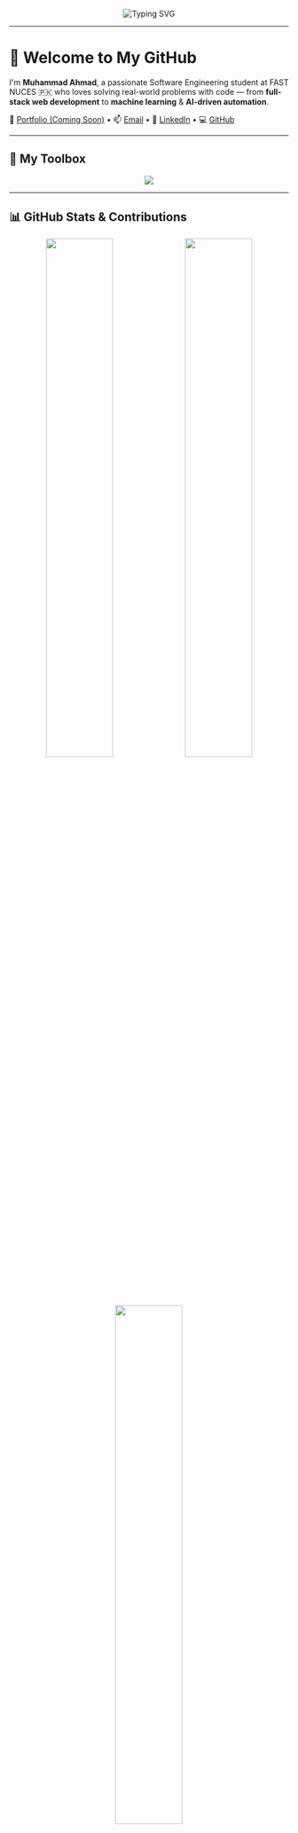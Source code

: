 <!-- BANNER / TYPING ANIMATION -->
<p align="center">
  <img src="https://readme-typing-svg.herokuapp.com?font=Fira+Code&size=24&duration=3000&pause=1000&center=true&width=435&lines=Hey%2C+I'm+Muhammad+Ahmad!;Software+Engineer+%7C+MERN+Stack+Dev+%7C+AI+Enthusiast;Let's+build+something+awesome+together+%F0%9F%92%BB" alt="Typing SVG" />
</p>

---

# 👋 Welcome to My GitHub

I'm **Muhammad Ahmad**, a passionate Software Engineering student at FAST NUCES 🇵🇰 who loves solving real-world problems with code — from **full-stack web development** to **machine learning** & **AI-driven automation**.

🔗 [Portfolio (Coming Soon)]() • 📫 [Email](mailto:ahmadfarooq9123@gmail.com) • 🔗 [LinkedIn](https://www.linkedin.com/in/muhammad-ahmad-a638a32a9/) • 💻 [GitHub](https://github.com/MuhammadAhmadFarooq)

---

## 🚀 My Toolbox

<p align="center">
  <img src="https://skillicons.dev/icons?i=js,react,nodejs,express,mongodb,python,tensorflow,java,cpp,docker,kubernetes,linux,git,github,figma" />
</p>

---

## 📊 GitHub Stats & Contributions

<p align="center">
  <img src="https://github-readme-stats.vercel.app/api?username=MuhammadAhmadFarooq&show_icons=true&theme=react&hide_border=true" width="49%"/>
  <img src="https://github-readme-streak-stats.herokuapp.com/?user=MuhammadAhmadFarooq&theme=react&hide_border=true" width="49%" />
</p>

<p align="center">
  <img src="https://github-readme-stats.vercel.app/api/top-langs/?username=MuhammadAhmadFarooq&layout=compact&theme=react&hide_border=true" width="49%" />
</p>

---

## 💼 Projects Showcase

| Name | Description | Tech |
|------|-------------|------|
| [🧠 MazeAI](https://github.com/MuhammadAhmadFarooq/MazeAI-Intelligent-Maze-Solver) | AI Maze Solver using BFS, A*, ML & CSP | Python, ML, Visualization |
| [📈 Stock Predictor](https://github.com/MuhammadAhmadFarooq/Neural-Network-Based-Stock-Market-Predictor) | LSTM + Transformers on OHLC data | Python, TensorFlow, Streamlit |
| [🌤️ Weather Gemini](https://github.com/MuhammadAhmadFarooq/my-weather-dashboard) | Weather Dashboard + AI Chatbot | JS, Gemini API, Chart.js |
| [🐔 Poultry Manager](https://github.com/MuhammadAhmadFarooq/PFMS-MERN) | Farm Management System (MERN) | React, Node, MongoDB |
| [💊 Pharmacy System](https://github.com/MuhammadAhmadFarooq/Pharmacy-Managment-System) | JavaFX GUI & SQL integration | Java, MVC, SQL |

---

## 🧠 Current Focus

- ☁️ Exploring Oracle Cloud ERP & consulting systems  
- ⚙️ Scaling DevOps with Kubernetes  
- 🔗 Blockchain in FinTech (IEEE R&D FAST)  
- 🧠 NLP & LLM API integrations  
- 🛠️ Building complex UIs with React + SEO SSR

---

## 🌟 Let's Connect

💬 I’m open to: `Internships`, `Collaborations`, `Hackathons`, and `R&D Projects`.

📧 **Email:** ahmadfarooq9123@gmail.com  
📍 **Based in:** Islamabad, PK  
📱 **WhatsApp:** +92 331 2223219  

---

<p align="center">
  <img src="https://komarev.com/ghpvc/?username=MuhammadAhmadFarooq&label=Visitors&color=0e75b6&style=flat" alt="profile views" />
</p>

<p align="center">🧠 “Learning never exhausts the mind.” – Leonardo da Vinci</p>
